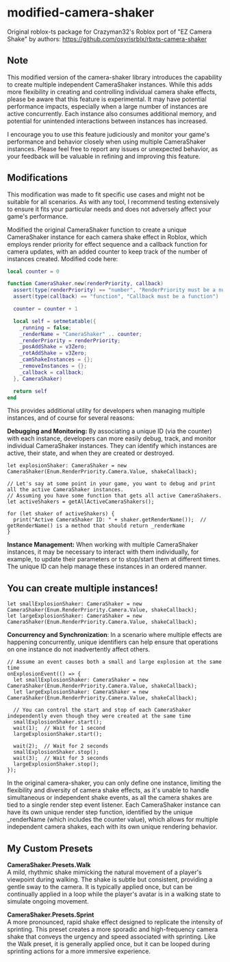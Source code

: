 # modified-camera-shaker
Original roblox-ts package for Crazyman32's Roblox port of "EZ Camera Shake" by authors: https://github.com/osyrisrblx/rbxts-camera-shaker

## Note
This modified version of the camera-shaker library introduces the capability to create multiple independent CameraShaker instances. While this adds more flexibility in creating and controlling individual camera shake effects, please be aware that this feature is experimental. It may have potential performance impacts, especially when a large number of instances are active concurrently. Each instance also consumes additional memory, and potential for unintended interactions between instances has increased.

I encourage you to use this feature judiciously and monitor your game's performance and behavior closely when using multiple CameraShaker instances. Please feel free to report any issues or unexpected behavior, as your feedback will be valuable in refining and improving this feature.

## Modifications 
This modification was made to fit specific use cases and might not be suitable for all scenarios. As with any tool, I recommend testing extensively to ensure it fits your particular needs and does not adversely affect your game's performance.


Modified the original CameraShaker function to create a unique CameraShaker instance for each camera shake effect in Roblox, which employs render priority for effect sequence and a callback function for camera updates, with an added counter to keep track of the number of instances created. Modified code here:
```lua 
local counter = 0

function CameraShaker.new(renderPriority, callback)
  assert(type(renderPriority) == "number", "RenderPriority must be a number (e.g.: Enum.RenderPriority.Camera.Value)")
  assert(type(callback) == "function", "Callback must be a function")

  counter = counter + 1

  local self = setmetatable({
    _running = false;
    _renderName = "CameraShaker" .. counter;
    _renderPriority = renderPriority;
    _posAddShake = v3Zero;
    _rotAddShake = v3Zero;
    _camShakeInstances = {};
    _removeInstances = {};
    _callback = callback;
  }, CameraShaker)

  return self
end
```

This provides additional utility for developers when managing multiple instances, and of course for several reasons:

**Debugging and Monitoring:** By associating a unique ID (via the counter) with each instance, developers can more easily debug, track, and monitor individual CameraShaker instances. They can identify which instances are active, their state, and when they are created or destroyed.
```TS
let explosionShaker: CameraShaker = new CameraShaker(Enum.RenderPriority.Camera.Value, shakeCallback);

// Let's say at some point in your game, you want to debug and print all the active CameraShaker instances.
// Assuming you have some function that gets all active CameraShakers.
let activeShakers = getAllActiveCameraShakers();

for (let shaker of activeShakers) {
  print("Active CameraShaker ID: " + shaker.getRenderName());  // getRenderName() is a method that should return _renderName
}
```


**Instance Management:** When working with multiple CameraShaker instances, it may be necessary to interact with them individually, for example, to update their parameters or to stop/start them at different times. The unique ID can help manage these instances in an ordered manner.
## You can create multiple instances!
```TS
let smallExplosionShaker: CameraShaker = new CameraShaker(Enum.RenderPriority.Camera.Value, shakeCallback);
let largeExplosionShaker: CameraShaker = new CameraShaker(Enum.RenderPriority.Camera.Value, shakeCallback);

```


**Concurrency and Synchronization**: In a scenario where multiple effects are happening concurrently, unique identifiers can help ensure that operations on one instance do not inadvertently affect others.

```TS
// Assume an event causes both a small and large explosion at the same time
onExplosionEvent(() => {
  let smallExplosionShaker: CameraShaker = new CameraShaker(Enum.RenderPriority.Camera.Value, shakeCallback);
  let largeExplosionShaker: CameraShaker = new CameraShaker(Enum.RenderPriority.Camera.Value, shakeCallback);

  // You can control the start and stop of each CameraShaker independently even though they were created at the same time
  smallExplosionShaker.start();
  wait(1);  // Wait for 1 second
  largeExplosionShaker.start();
  
  wait(2);  // Wait for 2 seconds
  smallExplosionShaker.stop();
  wait(3);  // Wait for 3 seconds
  largeExplosionShaker.stop();
});
```

In the original camera-shaker, you can only define one instance, limiting the flexibility and diversity of camera shake effects, as it's unable to handle simultaneous or independent shake events, as all the camera shakes are tied to a single render step event listener. Each CameraShaker instance can have its own unique render step function, identified by the unique _renderName (which includes the counter value), which allows for multiple independent camera shakes, each with its own unique rendering behavior.

## My Custom Presets
**CameraShaker.Presets.Walk**\
A mild, rhythmic shake mimicking the natural movement of a player's viewpoint during walking. The shake is subtle but consistent, providing a gentle sway to the camera. It is typically applied once, but can be continually applied in a loop while the player's avatar is in a walking state to simulate ongoing movement.

**CameraShaker.Presets.Sprint**\
A more pronounced, rapid shake effect designed to replicate the intensity of sprinting. This preset creates a more sporadic and high-frequency camera shake that conveys the urgency and speed associated with sprinting. Like the Walk preset, it is generally applied once, but it can be looped during sprinting actions for a more immersive experience.
